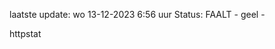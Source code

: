 laatste update: 
wo 13-12-2023  6:56   uur 
Status: FAALT - geel - 
<div class="service Y">httpstat</div>